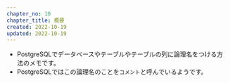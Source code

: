 ```yaml
---
chapter_no: 10
chapter_title: 概要
created: 2022-10-19
updated: 2022-10-19
---
```

- PostgreSQLでデータベースやテーブルやテーブルの列に論理名をつける方法のメモです。
- PostgreSQLではこの論理名のことを`コメント`と呼んでいるようです。